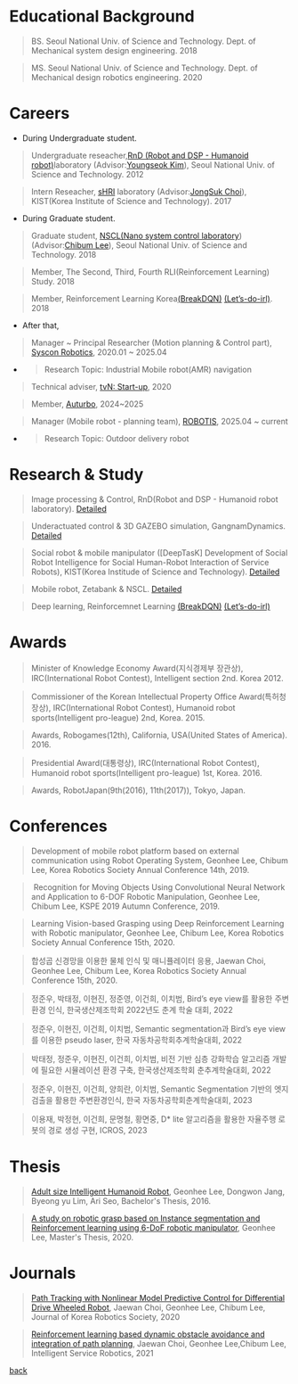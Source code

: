 
# Educational Background 
>  BS. Seoul National Univ. of Science and Technology.  Dept. of Mechanical system design engineering. 2018 

>  MS. Seoul National Univ. of Science and Technology.  Dept. of Mechanical design robotics engineering. 2020




# Careers

-  During Undergraduate student.

>  Undergraduate reseacher,[RnD (Robot and DSP - Humanoid robot)](./rnd.html)laboratory (Advisor:[Youngseok Kim](
http://msd.seoultech.ac.kr/department/prof/machinery/?togo=list&menu=4511&profidx=02095)), Seoul National Univ. of Science and Technology. 2012

>  Intern Reseacher, [sHRI](https://shri-lab-kist.github.io/) laboratory (Advisor:[JongSuk Choi](http://www.robot-intelligence.kr/index.php/JongSuk_Choi)), KIST(Korea Institute of Science and Technology). 2017



-  During Graduate student.

>  Graduate student, [NSCL(Nano system control laboratory](https://nscl.github.io/NSCL-Master/))(Advisor:[Chibum Lee](https://chibum.wordpress.com)), Seoul National Univ. of Science and Technology. 2018

>  Member, The Second, Third, Fourth RLI(Reinforcement Learning) Study. 2018

>  Member, Reinforcement Learning Korea[(BreakDQN)](https://github.com/reinforcement-learning-kr/break_dqn) [(Let’s-do-irl)](https://github.com/reinforcement-learning-kr/lets-do-irl). 2018  

- After that,

> Manager ~ Principal Researcher (Motion planning & Control part), [Syscon Robotics](http://sysconrobotics.com/), 2020.01 ~ 2025.04
  - > Research Topic: Industrial Mobile robot(AMR) navigation 

> Technical adviser, [tvN: Start-up](http://program.tving.com/tvn/startup), 2020

> Member, [Auturbo](https://github.com/AuTURBO), 2024~2025

> Manager (Mobile robot - planning team), [ROBOTIS](https://www.robotis.com/), 2025.04 ~ current
  -  > Research Topic: Outdoor delivery robot



 
 
# Research & Study
>  Image processing & Control, RnD(Robot and DSP - Humanoid robot laboratory).    [Detailed](./experience/experience_vision.html)

>  Underactuated control & 3D GAZEBO simulation, GangnamDynamics.  [Detailed](./experience/experience_gangnam.html)

>  Social robot & mobile manipulator ([DeepTasK] Development of Social Robot Intelligence for Social Human-Robot Interaction of Service Robots), KIST(Korea Institude of Science and Technology).    [Detailed](./experience/experience_kist.html)

>  Mobile robot, Zetabank & NSCL.    [Detailed](./experience/experience_mobile.html)

>  Deep learning, Reinforcemnet Learning [(BreakDQN)](https://github.com/reinforcement-learning-kr/break_dqn) [(Let’s-do-irl)](https://github.com/reinforcement-learning-kr/lets-do-irl)

 

# Awards
>  Minister of Knowledge Economy Award(지식경제부 장관상), IRC(International Robot Contest), Intelligent section 2nd. Korea 2012.

>  Commissioner of the Korean Intellectual Property Office Award(특허청장상), IRC(International Robot Contest), Humanoid robot sports(Intelligent pro-league) 2nd, Korea. 2015.

>  Awards, Robogames(12th), California, USA(United States of America). 2016.

>  Presidential Award(대통령상), IRC(International Robot Contest), Humanoid robot sports(Intelligent pro-league) 1st, Korea. 2016.

>  Awards, RobotJapan(9th(2016), 11th(2017)), Tokyo, Japan.



# Conferences
>  Development of mobile robot platform based on external communication using Robot Operating System, Geonhee Lee, Chibum Lee, Korea Robotics Society Annual Conference 14th, 2019.

>   Recognition for Moving Objects Using Convolutional Neural Network and Application to 6-DOF Robotic Manipulation, Geonhee Lee, Chibum Lee, KSPE 2019 Autumn Conference, 2019.

> Learning Vision-based Grasping using Deep Reinforcement Learning with Robotic manipulator, Geonhee Lee, Chibum Lee, Korea Robotics Society Annual Conference 15th, 2020.

> 합성곱 신경망을 이용한 물체 인식 및 매니퓰레이터 응용, Jaewan Choi, Geonhee Lee, Chibum Lee, Korea Robotics Society Annual Conference 15th, 2020.

> 정준우, 박태정, 이현진, 정준영, 이건희, 이치범, Bird’s eye view를 활용한 주변 환경 인식, 한국생산제조학회 2022년도 춘계 학술 대회, 2022
 
> 정준우, 이현진, 이건희, 이치범, Semantic segmentation과 Bird’s eye view를 이용한 pseudo laser, 한국 자동차공학회추계학술대회, 2022
 
> 박태정, 정준우, 이현진, 이건희, 이치범, 비전 기반 심층 강화학습 알고리즘 개발에 필요한 시뮬레이션 환경 구축, 한국생산제조학회 춘추계학술대회, 2022

> 정준우, 이현진, 이건희, 양희란, 이치범, Semantic Segmentation 기반의 엣지 검출을 활용한 주변환경인식, 한국 자동차공학회춘계학술대회, 2023

> 이용재, 박정현, 이건희, 문명철, 황면중, D* lite 알고리즘을 활용한 자율주행 로봇의 경로 생성 구현, ICROS, 2023


# Thesis

>  [Adult size Intelligent Humanoid Robot](https://s3.us-west-2.amazonaws.com/secure.notion-static.com/30266892-f7b8-4637-9a26-3a915b24e17b/2016_.pdf?X-Amz-Algorithm=AWS4-HMAC-SHA256&X-Amz-Credential=AKIAT73L2G45O3KS52Y5%2F20210620%2Fus-west-2%2Fs3%2Faws4_request&X-Amz-Date=20210620T072544Z&X-Amz-Expires=86400&X-Amz-Signature=3fadceb32ba99f09d33af5c341e2e6b162dda2f59c72ee2788425ea3ee30ba07&X-Amz-SignedHeaders=host&response-content-disposition=filename%20%3D%222016_.pdf%22), Geonhee Lee, Dongwon Jang, Byeong yu Lim, Ari Seo, Bachelor's Thesis, 2016.

>  [A study on robotic grasp based on Instance segmentation and Reinforcement learning using 6-DoF robotic manipulator](https://library.seoultech.ac.kr/#/eds/detail?an=edsker.000004796858&dbId=edsker), Geonhee Lee, Master's Thesis, 2020.


# Journals
> [Path Tracking with Nonlinear Model Predictive Control for Differential Drive Wheeled Robot](https://www.dbpia.co.kr/Journal/articleDetail?nodeId=NODE10475067), Jaewan Choi, Geonhee Lee, Chibum Lee, Journal of Korea Robotics Society, 2020

> [Reinforcement learning based dynamic obstacle avoidance and integration of path planning](https://link.springer.com/article/10.1007/s11370-021-00387-2),  Jaewan Choi, Geonhee Lee,Chibum Lee, Intelligent Service Robotics, 2021


[back](./)
